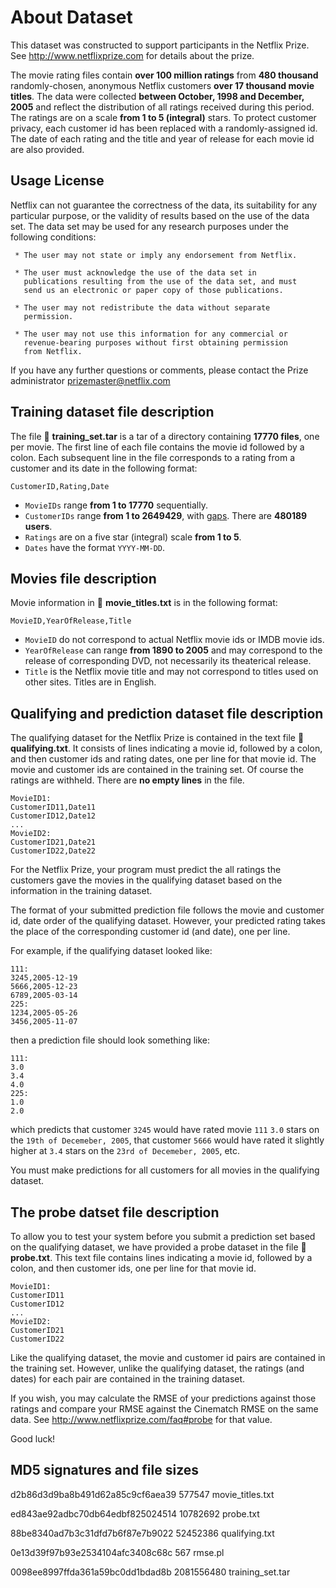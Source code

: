 # About Dataset

This dataset was constructed to support participants in the Netflix Prize.  See http://www.netflixprize.com for details about the prize.

The movie rating files contain **over 100 million ratings** from **480 thousand** randomly-chosen, anonymous Netflix customers **over 17 thousand movie titles**.  The data were collected **between October, 1998 and December, 2005** and reflect the distribution of all ratings received during this period.  The ratings are on a scale **from 1 to 5 (integral)** stars. To protect customer privacy, each customer id has been replaced with a randomly-assigned id.  The date of each rating and the title and year of release for each movie id are also provided.


## Usage License

Netflix can not guarantee the correctness of the data, its suitability for any particular purpose, or the validity of results based on the use of the data set. The data set may be used for any research purposes under the following conditions:

     * The user may not state or imply any endorsement from Netflix.

     * The user must acknowledge the use of the data set in
       publications resulting from the use of the data set, and must
       send us an electronic or paper copy of those publications.

     * The user may not redistribute the data without separate
       permission.

     * The user may not use this information for any commercial or
       revenue-bearing purposes without first obtaining permission
       from Netflix.

If you have any further questions or comments, please contact the Prize administrator <prizemaster@netflix.com>


## Training dataset file description

The file 📁 **training_set.tar** is a tar of a directory containing **17770 files**, one per movie.  The first line of each file contains the movie id followed by a colon.  Each subsequent line in the file corresponds to a rating from a customer and its date in the following format:

`CustomerID,Rating,Date`

- `MovieIDs` range **from 1 to 17770** sequentially.
- `CustomerIDs` range **from 1 to 2649429**, with <u>gaps</u>. There are **480189 users**.
- `Ratings` are on a five star (integral) scale **from 1 to 5**.
- `Dates` have the format `YYYY-MM-DD`.

## Movies file description

Movie information in 📄 **movie_titles.txt** is in the following format:

`MovieID,YearOfRelease,Title`

- `MovieID` do not correspond to actual Netflix movie ids or IMDB movie ids.
- `YearOfRelease` can range **from 1890 to 2005** and may correspond to the release of corresponding DVD, not necessarily its theaterical release.
- `Title` is the Netflix movie title and may not correspond to titles used on other sites.  Titles are in English.

## Qualifying and prediction dataset file description

The qualifying dataset for the Netflix Prize is contained in the text file 📄 **qualifying.txt**.  It consists of lines indicating a movie id, followed by a colon, and then customer ids and rating dates, one per line for that movie id. The movie and customer ids are contained in the training set.  Of course the ratings are withheld. There are **no empty lines** in the file.

```
MovieID1:
CustomerID11,Date11
CustomerID12,Date12
...
MovieID2:
CustomerID21,Date21
CustomerID22,Date22
```

For the Netflix Prize, your program must predict the all ratings the customers gave the movies in the qualifying dataset based on the information in the training dataset.

The format of your submitted prediction file follows the movie and customer id, date order of the qualifying dataset.  However, your predicted rating takes the place of the corresponding customer id (and date), one per line.

For example, if the qualifying dataset looked like:
```
111:
3245,2005-12-19
5666,2005-12-23
6789,2005-03-14
225:
1234,2005-05-26
3456,2005-11-07
```

then a prediction file should look something like:
```
111:
3.0
3.4
4.0
225:
1.0
2.0
```

which predicts that customer `3245` would have rated movie `111` `3.0` stars on the `19th of Decemeber, 2005`, that customer `5666` would have rated it slightly higher at `3.4` stars on the `23rd of Decemeber, 2005`, etc.

You must make predictions for all customers for all movies in the qualifying dataset.

## The probe datset file description

To allow you to test your system before you submit a prediction set based on the qualifying dataset, we have provided a probe dataset in the file 📄 **probe.txt**. This text file contains lines indicating a movie id, followed by a colon, and then customer ids, one per line for that movie id.

```
MovieID1:
CustomerID11
CustomerID12
...
MovieID2:
CustomerID21
CustomerID22
```

Like the qualifying dataset, the movie and customer id pairs are contained in the training set.  However, unlike the qualifying dataset, the ratings (and dates) for each pair are contained in the training dataset.

If you wish, you may calculate the RMSE of your predictions against those ratings and compare your RMSE against the Cinematch RMSE on the same data. See http://www.netflixprize.com/faq#probe for that value.


Good luck!


## MD5 signatures and file sizes

d2b86d3d9ba8b491d62a85c9cf6aea39        577547 movie_titles.txt

ed843ae92adbc70db64edbf825024514      10782692 probe.txt

88be8340ad7b3c31dfd7b6f87e7b9022      52452386 qualifying.txt

0e13d39f97b93e2534104afc3408c68c           567 <span>rmse.pl</span>

0098ee8997ffda361a59bc0dd1bdad8b    2081556480 training_set.tar
